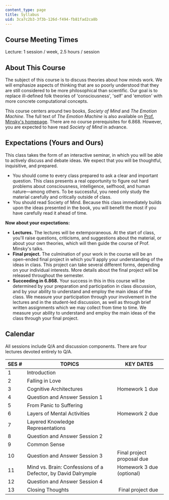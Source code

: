 ```yaml
---
content_type: page
title: Syllabus
uid: 3ca7c2b3-3f3b-126d-f494-fb81fad2ca8b
---
```


Course Meeting Times
--------------------

Lecture: 1 session / week, 2.5 hours / session

About This Course
-----------------

The subject of this course is to discuss theories about how minds work. We will emphasize aspects of thinking that are so poorly understood that they are still considered to be more philosophical than scientific. Our goal is to replace ill-defined folk theories of 'consciousness', 'self' and 'emotion' with more concrete computational concepts.

This course centers around two books, _Society of Mind_ and _The Emotion Machine_. The full text of _The Emotion Machine_ is also available on [Prof. Minsky's homepage](http://web.media.mit.edu/~minsky/). There are no course prerequisites for 6.868. However, you are expected to have read _Society of Mind_ in advance.

Expectations (Yours and Ours)
-----------------------------

This class takes the form of an interactive seminar, in which you will be able to actively discuss and debate ideas. We expect that you will be thoughtful, inquisitive, and prepared.

*   You should come to every class prepared to ask a clear and important question. This class presents a real opportunity to figure out hard problems about consciousness, intelligence, selfhood, and human nature—among others. To be successful, you need only study the material carefully and critically outside of class.
*   You should read Society of Mind. Because this class immediately builds upon the ideas presented in the book, you will benefit the most if you have carefully read it ahead of time.

**Now about your expectations:**

*   **Lectures.** The lectures will be extemporaneous. At the start of class, you'll raise questions, criticisms, and suggestions about the material, or about your own theories, which will then guide the course of Prof. Minsky's talks.
*   **Final project.** The culmination of your work in the course will be an open-ended final project in which you'll apply your understanding of the ideas in class. This project can take several different forms, depending on your individual interests. More details about the final project will be released throughout the semester.
*   **Succeeding in 6.868.** Your success in this in this course will be determined by your preparation and participation in class discussion, and by your ability to understand and employ the main ideas of the class. We measure your participation through your involvement in the lectures and in the student-led discussion, as well as through brief written assignments which we may collect from time to time. We measure your ability to understand and employ the main ideas of the class through your final project.

Calendar
--------

All sessions include Q/A and discussion components. There are four lectures devoted entirely to Q/A.

| SES # | TOPICS | KEY DATES |
| --- | --- | --- |
| 1 | Introduction | &nbsp; |
| 2 | Falling in Love | &nbsp; |
| 3 | Cognitive Architectures | Homework 1 due |
| 4 | Question and Answer Session 1 | &nbsp; |
| 5 | From Panic to Suffering | &nbsp; |
| 6 | Layers of Mental Activities | Homework 2 due |
| 7 | Layered Knowledge Representations | &nbsp; |
| 8 | Question and Answer Session 2 | &nbsp; |
| 9 | Common Sense | &nbsp; |
| 10 | Question and Answer Session 3 | Final project proposal due |
| 11 | Mind vs. Brain: Confessions of a Defector, by David Dalrymple | Homework 3 due (optional) |
| 12 | Question and Answer Session 4 | &nbsp; |
| 13 | Closing Thoughts |  Final project due